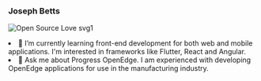 ### Joseph Betts
![Open Source Love svg1](https://badges.frapsoft.com/os/v1/open-source.svg?v=103)

<li>🌱 I’m currently learning front-end development for both web and mobile applications. I'm interested in frameworks like Flutter, React and Angular. 
<li>💬 Ask me about Progress OpenEdge. I am experienced with developing OpenEdge applications for use in the manufacturing industry.
